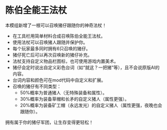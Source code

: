 # 陈伯全能王法杖

本模组新增了一根可以召唤猪仔跟随你的神奇法杖！

- 在工具栏用简单材料合成召唤陈伯全能王法杖。
- 使用法杖可以召唤猪人跟随并保护你。
- 每个玩家最多同时拥有6只召唤的猪仔。
- 猪仔死亡后可以再次召唤新的猪仔补充。
- 法杖支持自定义物品栏图标，也可使用游戏内置美术。
- 猪仔会定时说出自定义彩色台词（如“就这？一把猪”等），且不会说原版AI的内容。
- 台词内容和颜色可在mod代码中自定义和扩展。
- 召唤的猪仔有不同类型：
    - 50%概率为普通猪人（无特殊装备和属性）。
    - 30%概率为装备草帽和长矛的自定义猪人（属性更强）。
    - 20%概率为装备矿工帽（永远发光）的自定义猪人（属性更强，夜晚也会跟随你）。

拥有属于你的猪仔军团，让生存变得更轻松！
